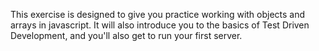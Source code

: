 This exercise is designed to give you practice working with objects and arrays in javascript.
It will also introduce you to the basics of Test Driven Development, and you'll also get to run your first server.

